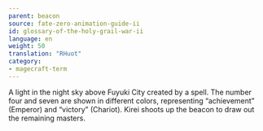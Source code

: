 ```yaml
---
parent: beacon
source: fate-zero-animation-guide-ii
id: glossary-of-the-holy-grail-war-ii
language: en
weight: 50
translation: "RHuot"
category:
- magecraft-term
---
```


A light in the night sky above Fuyuki City created by a spell. The number four and seven are shown in different colors, representing “achievement” (Emperor) and “victory” (Chariot). Kirei shoots up the beacon to draw out the remaining masters.
